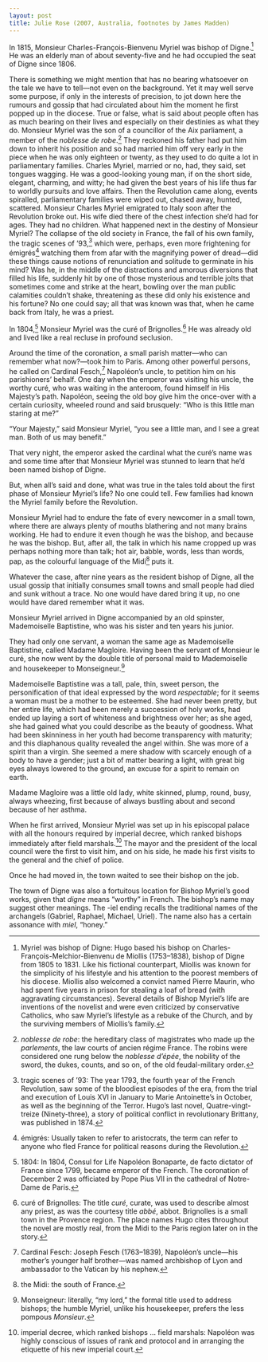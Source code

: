 ```yaml
---
layout: post
title: Julie Rose (2007, Australia, footnotes by James Madden)
---
```

In 1815, Monsieur Charles-François-Bienvenu Myriel was bishop of Digne.[^1] He was an elderly man of about seventy-five and he had occupied the seat of Digne since 1806.

There is something we might mention that has no bearing whatsoever on the tale we have to tell—not even on the background. Yet it may well serve some purpose, if only in the interests of precision, to jot down here the rumours and gossip that had circulated about him the moment he first popped up in the diocese. True or false, what is said about people often has as much bearing on their lives and especially on their destinies as what they do. Monsieur Myriel was the son of a councillor of the Aix parliament, a member of the _noblesse de robe_.[^2] They reckoned his father had put him down to inherit his position and so had married him off very early in the piece when he was only eighteen or twenty, as they used to do quite a lot in parliamentary families. Charles Myriel, married or no, had, they said, set tongues wagging. He was a good-looking young man, if on the short side, elegant, charming, and witty; he had given the best years of his life thus far to worldly pursuits and love affairs. Then the Revolution came along, events spiralled, parliamentary families were wiped out, chased away, hunted, scattered. Monsieur Charles Myriel emigrated to Italy soon after the Revolution broke out. His wife died there of the chest infection she’d had for ages. They had no children. What happened next in the destiny of Monsieur Myriel? The collapse of the old society in France, the fall of his own family, the tragic scenes of ’93,[^3] which were, perhaps, even more frightening for émigrés[^4] watching them from afar with the magnifying power of dread—did these things cause notions of renunciation and solitude to germinate in his mind? Was he, in the middle of the distractions and amorous diversions that filled his life, suddenly hit by one of those mysterious and terrible jolts that sometimes come and strike at the heart, bowling over the man public calamities couldn’t shake, threatening as these did only his existence and his fortune? No one could say; all that was known was that, when he came back from Italy, he was a priest.

In 1804,[^5] Monsieur Myriel was the curé of Brignolles.[^6] He was already old and lived like a real recluse in profound seclusion.

Around the time of the coronation, a small parish matter—who can remember what now?—took him to Paris. Among other powerful persons, he called on Cardinal Fesch,[^7] Napoléon’s uncle, to petition him on his parishioners’ behalf. One day when the emperor was visiting his uncle, the worthy curé, who was waiting in the anteroom, found himself in His Majesty’s path. Napoléon, seeing the old boy give him the once-over with a certain curiosity, wheeled round and said brusquely: “Who is this little man staring at me?”

“Your Majesty,” said Monsieur Myriel, “you see a little man, and I see a great man. Both of us may benefit.”

That very night, the emperor asked the cardinal what the curé’s name was and some time after that Monsieur Myriel was stunned to learn that he’d been named bishop of Digne.

But, when all’s said and done, what was true in the tales told about the first phase of Monsieur Myriel’s life? No one could tell. Few families had known the Myriel family before the Revolution.

Monsieur Myriel had to endure the fate of every newcomer in a small town, where there are always plenty of mouths blathering and not many brains working. He had to endure it even though he was the bishop, and because he was the bishop. But, after all, the talk in which his name cropped up was perhaps nothing more than talk; hot air, babble, words, less than words, pap, as the colourful language of the Midi[^8] puts it.

Whatever the case, after nine years as the resident bishop of Digne, all the usual gossip that initially consumes small towns and small people had died and sunk without a trace. No one would have dared bring it up, no one would have dared remember what it was.

Monsieur Myriel arrived in Digne accompanied by an old spinster, Mademoiselle Baptistine, who was his sister and ten years his junior.

They had only one servant, a woman the same age as Mademoiselle Baptistine, called Madame Magloire. Having been the servant of Monsieur le curé, she now went by the double title of personal maid to Mademoiselle and housekeeper to Monseigneur.[^9]

Mademoiselle Baptistine was a tall, pale, thin, sweet person, the personification of that ideal expressed by the word _respectable_; for it seems a woman must be a mother to be esteemed. She had never been pretty, but her entire life, which had been merely a succession of holy works, had ended up laying a sort of whiteness and brightness over her; as she aged, she had gained what you could describe as the beauty of goodness. What had been skinniness in her youth had become transparency with maturity; and this diaphanous quality revealed the angel within. She was more of a spirit than a virgin. She seemed a mere shadow with scarcely enough of a body to have a gender; just a bit of matter bearing a light, with great big eyes always lowered to the ground, an excuse for a spirit to remain on earth.

Madame Magloire was a little old lady, white skinned, plump, round, busy, always wheezing, first because of always bustling about and second because of her asthma.

When he first arrived, Monsieur Myriel was set up in his episcopal palace with all the honours required by imperial decree, which ranked bishops immediately after field marshals.[^10] The mayor and the president of the local council were the first to visit him, and on his side, he made his first visits to the general and the chief of police.

Once he had moved in, the town waited to see their bishop on the job.

[^1]: Myriel was bishop of Digne: Hugo based his bishop on Charles-François-Melchior-Bienvenu de Miollis (1753–1838), bishop of Digne from 1805 to 1831. Like his fictional counterpart, Miollis was known for the simplicity of his lifestyle and his attention to the poorest members of his diocese. Miollis also welcomed a convict named Pierre Maurin, who had spent five years in prison for stealing a loaf of bread (with aggravating circumstances). Several details of Bishop Myriel’s life are inventions of the novelist and were even criticized by conservative Catholics, who saw Myriel’s lifestyle as a rebuke of the Church, and by the surviving members of Miollis’s family.

The town of Digne was also a fortuitous location for Bishop Myriel’s good works, given that _digne_ means “worthy” in French. The bishop’s name may suggest other meanings. The -iel ending recalls the traditional names of the archangels (Gabriel, Raphael, Michael, Uriel). The name also has a certain assonance with _miel_, “honey.”

[^2]: _noblesse de robe_: the hereditary class of magistrates who made up the _parlements_, the law courts of ancien régime France. The robins were considered one rung below the _noblesse d’épée_, the nobility of the sword, the dukes, counts, and so on, of the old feudal-military order.

[^3]: tragic scenes of ’93: The year 1793, the fourth year of the French Revolution, saw some of the bloodiest episodes of the era, from the trial and execution of Louis XVI in January to Marie Antoinette’s in October, as well as the beginning of the Terror. Hugo’s last novel, Quatre-vingt-treize (Ninety-three), a story of political conflict in revolutionary Brittany, was published in 1874.

[^4]: émigrés: Usually taken to refer to aristocrats, the term can refer to anyone who fled France for political reasons during the Revolution.

[^5]: 1804: In 1804, Consul for Life Napoléon Bonaparte, de facto dictator of France since 1799, became emperor of the French. The coronation of December 2 was officiated by Pope Pius VII in the cathedral of Notre-Dame de Paris.

[^6]: curé of Brignolles: The title _curé_, curate, was used to describe almost any priest, as was the courtesy title _abbé_, abbot. Brignolles is a small town in the Provence region. The place names Hugo cites throughout the novel are mostly real, from the Midi to the Paris region later on in the story.

[^7]: Cardinal Fesch: Joseph Fesch (1763–1839), Napoléon’s uncle—his mother’s younger half brother—was named archbishop of Lyon and ambassador to the Vatican by his nephew.

[^8]: the Midi: the south of France.

[^9]: Monseigneur: literally, “my lord,” the formal title used to address bishops; the humble Myriel, unlike his housekeeper, prefers the less pompous _Monsieur_.

[^10]: imperial decree, which ranked bishops … field marshals: Napoléon was highly conscious of issues of rank and protocol and in arranging the etiquette of his new imperial court.
